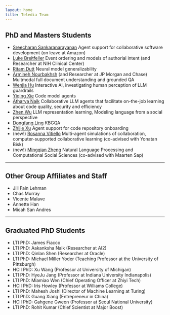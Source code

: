 ```yaml
---
layout: home
title: Teledia Team
---
```

## PhD and Masters Students

- [Sreecharan Sankaranarayanan](https://www.linkedin.com/in/sreecharansankaranarayanan/) Agent support for collaborative software development (on leave at Amazon)
- [Luke Breitfeller](https://www.lti.cs.cmu.edu/people/students/breitfeller-luke.html) Event ordering and models of authorial intent (and Researcher at NIH Clinical Center)
- [Ritam Dutt](https://shorit.github.io/) Neural model generalizability
- [Armineh Nourbakhsh](https://scholar.google.com/citations?user=Itf3MeIAAAAJ&hl=en) (and Researcher at JP Morgan and Chase) Multmodal full document understanding and grounded QA
- [Wenjia Hu](https://scholar.google.com/citations?user=qklNza8AAAAJ&hl=en) Interactive AI, investigating human perception of LLM guardrails
- [Yiqing Xie](https://yiqingxyq.github.io/) Code model agents
- [Atharva Naik](https://atharva-naik.github.io/) Collaborative LLM agents that facilitate on-the-job learning about code quality, security and efficiency
- [Zhen Wu](https://www.lti.cs.cmu.edu/people/students/wu-zhen.html) LLM representation learning, Modeling language from a social perspective 
- [Dongfang Ling](https://www.linkedin.com/in/dongfang-ling/?locale=en_US) KBGQA
- [Zhijie Xu](https://scholar.google.com/citations?user=ksZUhSIAAAAJ&hl=en) Agent support for code repository onboarding  
- (new!) [Rosanna Vitiello](https://rosavitiello.github.io/) Multi-agent simulations of collaboration, computer-supported collaborative learning (co-advised with Yonatan Bisk)
- (new!) [Mingqian Zheng](https://eeelisa.github.io/) Natural Language Processing and Computational Social Sciences (co-advised with Maarten Sap)

---

## Other Group Affiliates and Staff

- Jill Fain Lehman
- Chas Murray
- Vicente Malave
- Annette Han
- Micah San Andres

---
## Graduated PhD Students

- LTI PhD: James Fiacco
- LTI PhD: Aakanksha Naik (Researcher at AI2)
- LTI PhD: Qinlan Shen (Researcher at Oracle)
- LTI PhD: Michael Miller Yoder (Teaching Professor at the University of Pittsburgh)
- HCII PhD: Xu Wang (Professor at University of Michigan)
- LTI PhD: HyeJu Jang (Professor at Indiana University Indianapolis)
- LTI PhD: Miamiao Wen (Chief Operating Officer at Zhiyi Tech)
- HCII PhD: Iris Howley (Professor at Williams College)
- LTI PhD: Mahesh Joshi (Director of Machine Learning at Turing)
- LTI PhD: Guang Xiang (Entrepreneur in China)
- HCII PhD: Gahgene Gweon (Professor at Seoul National University)
- LTI PhD: Rohit Kumar (Chief Scientist at Major Boost)

